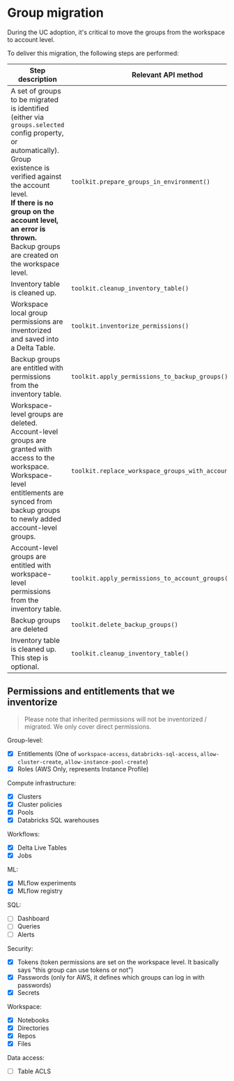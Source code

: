 # Group migration

During the UC adoption, it's critical to move the groups from the workspace to account level.

To deliver this migration, the following steps are performed:


| Step description                                                                                                                                                                                                                                                                                       | Relevant API method                                      |
|--------------------------------------------------------------------------------------------------------------------------------------------------------------------------------------------------------------------------------------------------------------------------------------------------------|----------------------------------------------------------|
| A set of groups to be migrated is identified (either via `groups.selected` config property, or automatically).<br/>Group existence is verified against the account level.<br/>**If there is no group on the account level, an error is thrown.**<br/>Backup groups are created on the workspace level. | `toolkit.prepare_groups_in_environment()`                |
| Inventory table is cleaned up.                                                                                                                                                                                                                                                                         | `toolkit.cleanup_inventory_table()`                      |
| Workspace local group permissions are inventorized and saved into a Delta Table.                                                                                                                                                                                                                       | `toolkit.inventorize_permissions()`                      |
| Backup groups are entitled with permissions from the inventory table.                                                                                                                                                                                                                                  | `toolkit.apply_permissions_to_backup_groups()`           |
| Workspace-level groups are deleted.  Account-level groups are granted with access to the workspace.<br/>Workspace-level entitlements are synced from backup groups to newly added account-level groups.                                                                                                | `toolkit.replace_workspace_groups_with_account_groups()` |
| Account-level groups are entitled with workspace-level permissions from the inventory table.                                                                                                                                                                                                           | `toolkit.apply_permissions_to_account_groups()`          |
| Backup groups are deleted                                                                                                                                                                                                                                                                              | `toolkit.delete_backup_groups()`                         |
| Inventory table is cleaned up. This step is optional.                                                                                                                                                                                                                                                  | `toolkit.cleanup_inventory_table()`                      |

## Permissions and entitlements that we inventorize

> Please note that inherited permissions will not be inventorized / migrated.
> We only cover direct permissions.

Group-level:

- [x] Entitlements (One of `workspace-access`, `databricks-sql-access`, `allow-cluster-create`, `allow-instance-pool-create`)
- [x] Roles (AWS Only, represents Instance Profile)

Compute infrastructure:

- [x] Clusters
- [x] Cluster policies
- [x] Pools
- [x] Databricks SQL warehouses

Workflows:

- [x] Delta Live Tables
- [x] Jobs

ML:

- [x] MLflow experiments
- [x] MLflow registry

SQL:

- [ ] Dashboard
- [ ] Queries
- [ ] Alerts

Security:

- [x] Tokens (token permissions are set on the workspace level. It basically says "this group can use tokens or not")
- [x] Passwords (only for AWS, it defines which groups can log in with passwords)
- [x] Secrets

Workspace:

- [x] Notebooks
- [x] Directories
- [x] Repos
- [x] Files

Data access:

- [ ] Table ACLS

